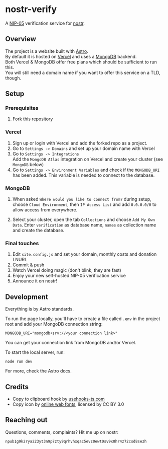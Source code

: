 # nostr-verify

A [NIP-05](https://github.com/nostr-protocol/nips/blob/master/05.md) verification service for [nostr](https://github.com/nostr-protocol/nostr).

## Overview

The project is a website built with [Astro](https://astro.build/).  
By default it is hosted on [Vercel](https://vercel.com/) and uses a [MongoDB](https://www.mongodb.com/) backend.  
Both Vercel & MongoDB offer free plans which should be sufficient to run this.  
You will still need a domain name if you want to offer this service on a TLD, though.

## Setup

### Prerequisites

1. Fork this repository

### Vercel

1. Sign up or login with Vercel and add the forked repo as a project.
2. Go to `Settings -> Domains` and set up your domain name with Vercel
3. Go to `Settings -> Integrations`  
   Add the `MongoDB Atlas` integration on Vercel and create your cluster (see `MongoDB` below)
4. Go to `Settings -> Environment Variables` and check if the `MONGODB_URI` has been added. This variable is needed to connect to the database.

### MongoDB

1.  When asked `Where would you like to connect from?` during setup, choose `Cloud Environment`, then `IP Access List` and add `0.0.0.0/0` to allow access from everywhere.

2.  Select your cluster, open the tab `Collections` and choose `Add My Own Data`.
    Enter `verification` as database name, `names` as collection name and create the database.

### Final touches

1. Edit `site.config.js` and set your domain, monthly costs and donation LNURL
2. Commit & push
3. Watch Vercel doing magic (don't blink, they are fast)
4. Enjoy your new self-hosted NIP-05 verification service
5. Announce it on nostr!

## Development

Everything is by Astro standards.

To run the page locally, you'll have to create a file called `.env` in the project root and add your MongoDB connection string:

`MONGODB_URI="mongodb+srv://<your connection link>"`

You can get your connection link from MongoDB and/or Vercel.

To start the local server, run:

    node run dev

For more, check the Astro docs.

## Credits

- Copy to clipboard hook by [usehooks-ts.com](https://usehooks-ts.com/react-hook/use-copy-to-clipboard)
- Copy icon by [online web fonts](http://www.onlinewebfonts.com), licensed by CC BY 3.0

## Reaching out

Questions, comments, complaints? Hit me up on nostr:

    npub1g9k2rya223yt3n9p7zty9qrhvhxqac5evz0ewt0sv9x0hr4z72csd8sezh
